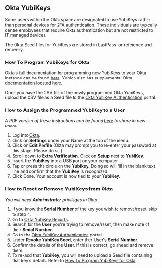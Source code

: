 ## Okta YubiKeys
Some users within the Okta space are designated to use YubiKeys rather than personal devices for 2FA authentication.  These individuals are typically centre employees that require Okta authentication but are not restricted to IT managed devices.

The Okta Seed files for YubiKeys are stored in LastPass for reference and recovery.

### <a name="how_to_program_yubikeys_for_okta"></a>How To Program YubiKeys for Okta
Okta's full documentation for programming new YubiKeys to your Okta instance can be found [here](https://help.okta.com/en/prod/Content/Topics/Security/Security_Authentication.htm?cshid=Security_Authentication_Yubikey#Security_Authentication_YubiKey).  Yubico also has supplemental Okta documentation located [here](https://help.okta.com/en/prod/Content/Resources/Images/Programming_YubiKeys_for_Okta.pdf).

Once you have the CSV file of the newly programmed Okta YubiKeys, upload the CSV file as a Seed file to the [Okta YubiKey Authentication](https://westfieldlabs-admin.okta.com/admin/access/yubikey) portal.


### How to Assign the Programmed YubiKey to a User

_A PDF version of these instructions can be found [here](yubikey_setup_instructions.pdf) to share to new users_.

1. Log into [Okta](https://westfieldlabs.okta.com).
2. Click on **Settings** under your Name at the top of the menu.
3. Click on **Edit Profile** (Okta may prompt you to re-enter your password at this stage.  Please do so.)
4. Scroll down to **Extra Verification**.  Click on **Setup** next to **YubiKey**.
5. Insert the **YubiKey** into a USB port on your computer.
6. Tap or press the circle on the **Yubikey**.  Doing so will fill in the blank text line and confirm that the **YubiKey** is recognized.
7. Click Done.  Your account is now tied to your **YubiKey**.

### How to Reset or Remove YubiKeys from Okta

_You will need **Administrator** privileges in Okta_.

1.  If you know the **Serial Number** of the key you wish to remove/reset, skip to step 4.
2.  Go to [Okta YubiKey Reports](https://westfieldlabs-admin.okta.com/reports/user/yubikey).
3.  Search for the **User** you're trying to remove/reset, then make note of their **Serial Number**.
4.  Go to the [Okta YubiKey Authentication](https://westfieldlabs-admin.okta.com/admin/access/yubikey) portal.
5.  Under **Revoke YubiKey Seed**, enter ther User's **Serial Number**.
6.  Confirm the details of the **User**.  If this is correct, go ahead and remove them.
7.  To re-add that **YubiKey**, you will need to upload a Seed file containing that key's details.  Refer to [How To Program YubiKeys for Okta](#how_to_program_yubikeys_for_okta).
